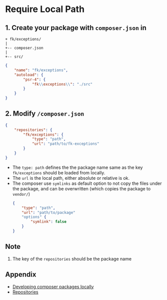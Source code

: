 # Require Local Path

## 1. Create your package with `composer.json` in

```text
+ fk/exceptions/
|
+-- composer.json
|
+-- src/
```

```json
{
    "name": "fk/exceptions",
    "autoload": {
        "psr-4": {
            "fk\\exceptions\\": "./src"
        }
    }
}
```

## 2. Modify `/composer.json`

```json
{
    "repositories": {
        "fk/exceptions": {
            "type": "path",
            "url": "path/to/fk-exceptions"
        }
    }
}
```

- The `type: path` defines the the package name same as the key `fk/exceptions` should be loaded from locally.
- The `url` is the local path, either absolute or relative is ok.
- The composer use `symlinks` as default option to not copy the files under the package, and can be overwritten (which copies the package to `vendor/`)
    ```json
    {
        "type": "path",
        "url": "path/to/package"
        "options" {
            "symlink": false
        }
    }
    ```

## Note

1. The key of the `repositories` should be the package name

## Appendix

- [Developing composer packages locally](https://johannespichler.com/developing-composer-packages-locally/)
- [Repositories](https://getcomposer.org/doc/05-repositories.md)
